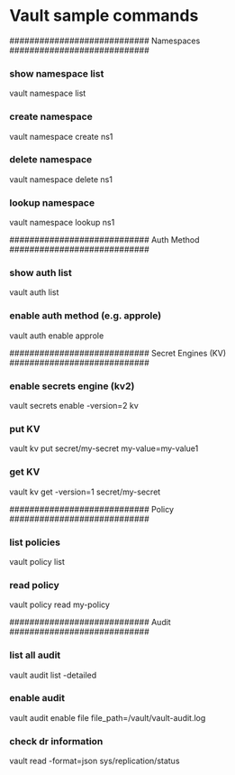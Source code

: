 # Vault sample commands

############################ Namespaces ############################

### show namespace list

vault namespace list

### create namespace

vault namespace create ns1

### delete namespace

vault namespace delete ns1

### lookup namespace

vault namespace lookup ns1

############################ Auth Method ############################

### show auth list

vault auth list

### enable auth method (e.g. approle)

vault auth enable approle

############################ Secret Engines (KV) ############################

### enable secrets engine (kv2)

vault secrets enable -version=2 kv

### put KV

vault kv put secret/my-secret my-value=my-value1

### get KV

vault kv get -version=1 secret/my-secret

############################ Policy ############################

### list policies

vault policy list

### read policy

vault policy read my-policy

############################ Audit ############################

### list all audit

vault audit list -detailed

### enable audit

vault audit enable file file_path=/vault/vault-audit.log

### check dr information

vault read -format=json sys/replication/status